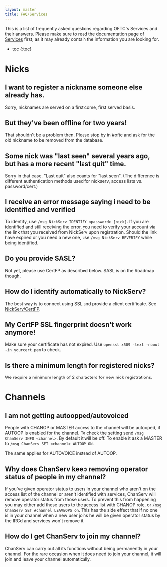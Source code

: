 ```yaml
---
layout: master
title: FAQ/Services
---
```

This is a list of frequently asked questions regarding OFTC's Services and their
answers.  Please make sure to read the documentation page of
[Services](/Services) first, as it may already contain the information you are
looking for.

* toc
{:toc}

# Nicks #

## I want to register a nickname someone else already has. ##

Sorry, nicknames are served on a first come, first served basis.


## But they've been offline for two years! ##

That shouldn't be a problem then.  Please stop by in #oftc and ask for the old
nickname to be removed from the database.


## Some nick was "last seen" several years ago, but has a more recent "last quit" time. ##

Sorry in that case. "Last quit" also counts for "last seen". (The difference is
different authentication methods used for nickserv, access lists vs.
password/cert.)


## I receive an error message saying i need to be identified and verified ##

To identify, use `/msg NickServ IDENTIFY <password> [nick]`. If you are identified and still receiving the error,
you need to verify your account via the link that you received from NickServ upon registration. Should the link
have expired or you need a new one, use `/msg NickServ REVERIFY` while being identified.

## Do you provide SASL? ##

Not yet, please use CertFP as described below.
SASL is on the Roadmap though.


## How do I identify automatically to NickServ? ##

The best way is to connect using SSL and provide a client certificate. See
[NickServ/CertFP](/NickServ/CertFP).


## My CertFP SSL fingerprint doesn't work anymore! ##

Make sure your certificate has not expired. Use `openssl x509 -text -noout -in
yourcert.pem` to check.


## Is there a minimum length for registered nicks? ##

We require a minimum length of 2 characters for new nick registrations.


# Channels #

## I am not getting autoopped/autovoiced ##

People with CHANOP or MASTER access to the channel will be autooped, if AUTOOP
is enabled for the channel.  To check the setting send `/msg ChanServ INFO <channel>`.
By default it will be off.  To enable it ask a MASTER to `/msg ChanServ SET <channel> AUTOOP ON`.

The same applies for AUTOVOICE instead of AUTOOP.

## Why does ChanServ keep removing operator status of people in my channel? ##

If you've given operator status to users in your channel who aren't on the
access list of the channel or aren't identified with services, ChanServ
will remove operator status from those users. To prevent
this from happening you may either add these users to the access list with
CHANOP role, or `/msg ChanServ SET #channel LEAVEOPS on`. This has the side
effect that if no one is in your channel when a new user joins he will be given
operator status by the IRCd and services won't remove it.


## How do I get ChanServ to join my channel? ##

ChanServ can carry out all its functions without being permanently in your
channel.  For the rare occasion when it does need to join your channel, it will
join and leave your channel automatically.

